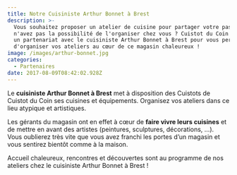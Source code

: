 ```yaml
---
title: Notre Cuisiniste Arthur Bonnet à Brest
description: >-
  Vous souhaitez proposer un atelier de cuisine pour partager votre passion mais
  n'avez pas la possibilité de l'organiser chez vous ? Cuistot du Coin a tissé
  un partenariat avec le cuisiniste Arthur Bonnet à Brest pour vous permettre
  d'organiser vos ateliers au cœur de ce magasin chaleureux !
image: /images/arthur-bonnet.jpg
categories:
  - Partenaires
date: 2017-08-09T08:42:02.928Z
---
```

Le **cuisiniste Arthur Bonnet à Brest** met à disposition des Cuistots de Cuistot du Coin ses cuisines et équipements. Organisez vos ateliers dans ce lieu atypique et artistiques. 

Les gérants du magasin ont en effet à cœur de **faire vivre leurs cuisines** et de mettre en avant des artistes  (peintures, sculptures, décorations, …). Vous oublierez très vite que vous avez franchi les portes d’un magasin et vous sentirez bientôt comme à la maison.

Accueil chaleureux, rencontres et découvertes sont au programme de nos ateliers chez le cuisiniste Arthur Bonnet à Brest !

